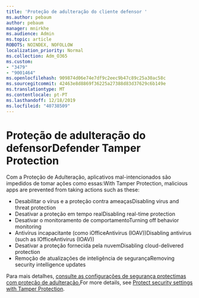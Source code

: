 ```yaml
---
title: 'Proteção de adulteração do cliente defensor '
ms.author: pebaum
author: pebaum
manager: mnirkhe
ms.audience: Admin
ms.topic: article
ROBOTS: NOINDEX, NOFOLLOW
localization_priority: Normal
ms.collection: Adm_O365
ms.custom:
- "3479"
- "9001464"
ms.openlocfilehash: 909874d06e74e7df9c2eec9b47c89c25a30ac58c
ms.sourcegitcommit: 42463e8d8869f36225a27388d83d37629c6b149e
ms.translationtype: MT
ms.contentlocale: pt-PT
ms.lasthandoff: 12/18/2019
ms.locfileid: "40738509"
---
```

# <a name="defender-tamper-protection"></a><span data-ttu-id="00bce-102">Proteção de adulteração do defensor</span><span class="sxs-lookup"><span data-stu-id="00bce-102">Defender Tamper Protection</span></span> 

<span data-ttu-id="00bce-103">Com a Proteção de Adulteração, aplicativos mal-intencionados são impedidos de tomar ações como essas:</span><span class="sxs-lookup"><span data-stu-id="00bce-103">With Tamper Protection, malicious apps are prevented from taking actions such as these:</span></span>

- <span data-ttu-id="00bce-104">Desabilitar o vírus e a proteção contra ameaças</span><span class="sxs-lookup"><span data-stu-id="00bce-104">Disabling virus and threat protection</span></span>
- <span data-ttu-id="00bce-105">Desativar a proteção em tempo real</span><span class="sxs-lookup"><span data-stu-id="00bce-105">Disabling real-time protection</span></span>
- <span data-ttu-id="00bce-106">Desativar o monitoramento de comportamento</span><span class="sxs-lookup"><span data-stu-id="00bce-106">Turning off behavior monitoring</span></span>
- <span data-ttu-id="00bce-107">Antivírus incapacitante (como iOfficeAntivirus (IOAV))</span><span class="sxs-lookup"><span data-stu-id="00bce-107">Disabling antivirus (such as IOfficeAntivirus (IOAV))</span></span>
- <span data-ttu-id="00bce-108">Desativar a proteção fornecida pela nuvem</span><span class="sxs-lookup"><span data-stu-id="00bce-108">Disabling cloud-delivered protection</span></span>
- <span data-ttu-id="00bce-109">Remoção de atualizações de inteligência de segurança</span><span class="sxs-lookup"><span data-stu-id="00bce-109">Removing security intelligence updates</span></span>

<span data-ttu-id="00bce-110">Para mais detalhes, [consulte as configurações de segurança protectimas com proteção de adulteração.](https://docs.microsoft.com/windows/security/threat-protection/windows-defender-antivirus/prevent-changes-to-security-settings-with-tamper-protection)</span><span class="sxs-lookup"><span data-stu-id="00bce-110">For more details, see [Protect security settings with Tamper Protection](https://docs.microsoft.com/windows/security/threat-protection/windows-defender-antivirus/prevent-changes-to-security-settings-with-tamper-protection).</span></span>